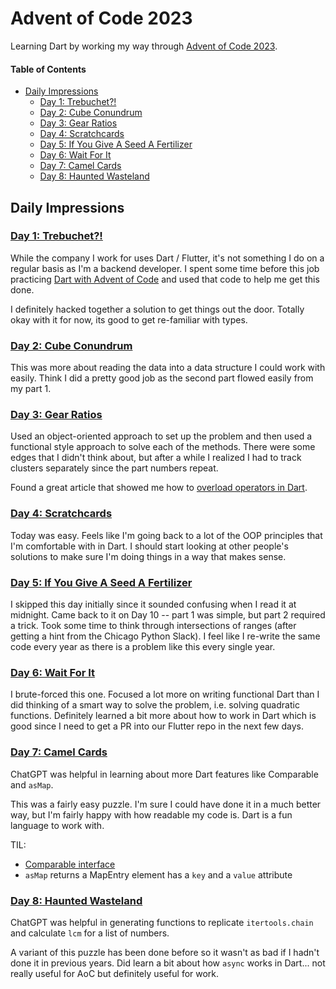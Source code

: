 # Advent of Code 2023

Learning Dart by working my way through [Advent of Code 2023](https://adventofcode.com/2013).

#### Table of Contents

<!-- TOC -->

- [Daily Impressions](#daily-impressions)
  - [Day 1: Trebuchet?!](#day-1-trebuchet)
  - [Day 2: Cube Conundrum](#day-2-cube-conundrum)
  - [Day 3: Gear Ratios](#day-3-gear-ratios)
  - [Day 4: Scratchcards](#day-4-scratchcards)
  - [Day 5: If You Give A Seed A Fertilizer](#day-5-if-you-give-a-seed-a-fertilizer)
  - [Day 6: Wait For It](#day-6-wait-for-it)
  - [Day 7: Camel Cards](#day-7-camel-cards)
  - [Day 8: Haunted Wasteland](#day-8-haunted-wasteland)

<!-- /TOC -->

## Daily Impressions

### [Day 1: Trebuchet?!](https://adventofcode.com/2013/day/1)

While the company I work for uses Dart / Flutter, it's not something I do on a regular basis as I'm a backend developer. I spent some time before this job practicing [Dart with Advent of Code](../2016/) and used that code to help me get this done.

I definitely hacked together a solution to get things out the door. Totally okay with it for now, its good to get re-familiar with types.

### [Day 2: Cube Conundrum](https://adventofcode.com/2023/day/2)

This was more about reading the data into a data structure I could work with easily. Think I did a pretty good job as the second part flowed easily from my part 1.

### [Day 3: Gear Ratios](https://adventofcode.com/2023/day/3)

Used an object-oriented approach to set up the problem and then used a functional style approach to solve each of the methods. There were some edges that I didn't think about, but after a while I realized I had to track clusters separately since the part numbers repeat.

Found a great article that showed me how to [overload operators in Dart](https://medium.com/pinch-nl/comparing-objects-in-dart-made-easy-with-equatable-d208e5eb9571).

### [Day 4: Scratchcards](https://adventofcode.com/2023/day/4)

Today was easy. Feels like I'm going back to a lot of the OOP principles that I'm comfortable with in Dart. I should start looking at other people's solutions to make sure I'm doing things in a way that makes sense.

### [Day 5: If You Give A Seed A Fertilizer](https://adventofcode.com/2023/day/5)

I skipped this day initially since it sounded confusing when I read it at midnight. Came back to it on Day 10 -- part 1 was simple, but part 2 required a trick. Took some time to think through intersections of ranges (after getting a hint from the Chicago Python Slack). I feel like I re-write the same code every year as there is a problem like this every single year.

### [Day 6: Wait For It](https://adventofcode.com/2023/day/6)

I brute-forced this one. Focused a lot more on writing functional Dart than I did thinking of a smart way to solve the problem, i.e. solving quadratic functions. Definitely learned a bit more about how to work in Dart which is good since I need to get a PR into our Flutter repo in the next few days.

### [Day 7: Camel Cards](https://adventofcode.com/2023/day/7)

ChatGPT was helpful in learning about more Dart features like Comparable and `asMap`.

This was a fairly easy puzzle. I'm sure I could have done it in a much better way, but I'm fairly happy with how readable my code is. Dart is a fun language to work with.

TIL:
- [Comparable interface](https://api.dart.dev/stable/3.2.3/dart-core/Comparable-class.html)
- `asMap` returns a MapEntry element has a `key` and a `value` attribute

### [Day 8: Haunted Wasteland](https://adventofcode.com/2023/day/8)

ChatGPT was helpful in generating functions to replicate `itertools.chain` and calculate `lcm` for a list of numbers.

A variant of this puzzle has been done before so it wasn't as bad if I hadn't done it in previous years. Did learn a bit about how `async` works in Dart... not really useful for AoC but definitely useful for work.
